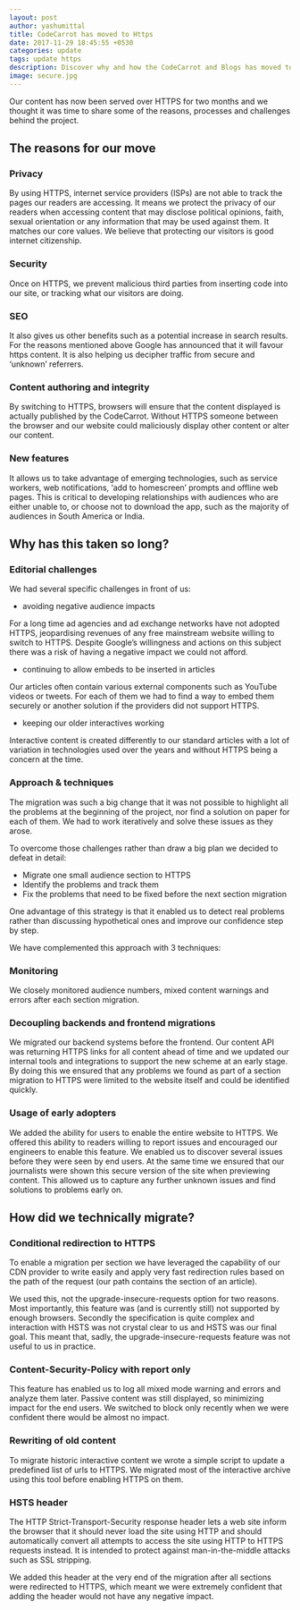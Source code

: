 ```yaml
---
layout: post
author: yashumittal
title: CodeCarrot has moved to Https
date: 2017-11-29 18:45:55 +0530
categories: update
tags: update https
description: Discover why and how the CodeCarrot and Blogs has moved to HTTPS, the secure version of the web protocol that helps to protect user privacy.
image: secure.jpg
---
```


Our content has now been served over HTTPS for two months and we thought it was time to share some of the reasons, processes and challenges behind the project.

## The reasons for our move

### Privacy

By using HTTPS, internet service providers (ISPs) are not able to track the pages our readers are accessing. It means we protect the privacy of our readers when accessing content that may disclose political opinions, faith, sexual orientation or any information that may be used against them. It matches our core values. We believe that protecting our visitors is good internet citizenship.

### Security

Once on HTTPS, we prevent malicious third parties from inserting code into our site, or tracking what our visitors are doing.

### SEO

It also gives us other benefits such as a potential increase in search results. For the reasons mentioned above Google has announced that it will favour https content. It is also helping us decipher traffic from secure and ‘unknown’ referrers.

### Content authoring and integrity

By switching to HTTPS, browsers will ensure that the content displayed is actually published by the CodeCarrot. Without HTTPS someone between the browser and our website could maliciously display other content or alter our content.

### New features

It allows us to take advantage of emerging technologies, such as service workers, web notifications, ‘add to homescreen’ prompts and offline web pages. This is critical to developing relationships with audiences who are either unable to, or choose not to download the app, such as the majority of audiences in South America or India.

## Why has this taken so long?

### Editorial challenges

We had several specific challenges in front of us:

* avoiding negative audience impacts

For a long time ad agencies and ad exchange networks have not adopted HTTPS, jeopardising revenues of any free mainstream website willing to switch to HTTPS. Despite Google’s willingness and actions on this subject there was a risk of having a negative impact we could not afford.

* continuing to allow embeds to be inserted in articles

Our articles often contain various external components such as YouTube videos or tweets. For each of them we had to find a way to embed them securely or another solution if the providers did not support HTTPS.

* keeping our older interactives working

Interactive content is created differently to our standard articles with a lot of variation in technologies used over the years and without HTTPS being a concern at the time.

### Approach & techniques

The migration was such a big change that it was not possible to highlight all the problems at the beginning of the project, nor find a solution on paper for each of them. We had to work iteratively and solve these issues as they arose.

To overcome those challenges rather than draw a big plan we decided to defeat in detail:

* Migrate one small audience section to HTTPS
* Identify the problems and track them
* Fix the problems that need to be fixed before the next section migration

One advantage of this strategy is that it enabled us to detect real problems rather than discussing hypothetical ones and improve our confidence step by step.

We have complemented this approach with 3 techniques:

### Monitoring

We closely monitored audience numbers, mixed content warnings and errors after each section migration.

### Decoupling backends and frontend migrations

We migrated our backend systems before the frontend. Our content API was returning HTTPS links for all content ahead of time and we updated our internal tools and integrations to support the new scheme at an early stage. By doing this we ensured that any problems we found as part of a section migration to HTTPS were limited to the website itself and could be identified quickly.

### Usage of early adopters

We added the ability for users to enable the entire website to HTTPS. We offered this ability to readers willing to report issues and encouraged our engineers to enable this feature. We enabled us to discover several issues before they were seen by end users. At the same time we ensured that our journalists were shown this secure version of the site when previewing content. This allowed us to capture any further unknown issues and find solutions to problems early on.


## How did we technically migrate?

### Conditional redirection to HTTPS

To enable a migration per section we have leveraged the capability of our CDN provider to write easily and apply very fast redirection rules based on the path of the request (our path contains the section of an article).

We used this, not the upgrade-insecure-requests option for two reasons. Most importantly, this feature was (and is currently still) not supported by enough browsers. Secondly the specification is quite complex and interaction with HSTS was not crystal clear to us and HSTS was our final goal. This meant that, sadly, the upgrade-insecure-requests feature was not useful to us in practice.

### Content-Security-Policy with report only

This feature has enabled us to log all mixed mode warning and errors and analyze them later. Passive content was still displayed, so minimizing impact for the end users. We switched to block only recently when we were confident there would be almost no impact.

### Rewriting of old content

To migrate historic interactive content we wrote a simple script to update a predefined list of urls to HTTPS. We migrated most of the interactive archive using this tool before enabling HTTPS on them.

### HSTS header

The HTTP Strict-Transport-Security response header lets a web site inform the browser that it should never load the site using HTTP and should automatically convert all attempts to access the site using HTTP to HTTPS requests instead. It is intended to protect against man-in-the-middle attacks such as SSL stripping.

We added this header at the very end of the migration after all sections were redirected to HTTPS, which meant we were extremely confident that adding the header would not have any negative impact.
